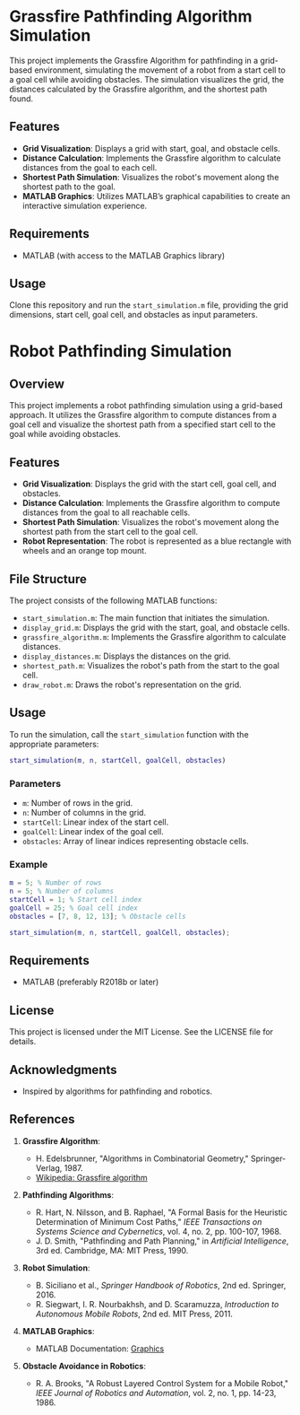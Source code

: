# Grassfire Pathfinding Algorithm Simulation

This project implements the Grassfire Algorithm for pathfinding in a grid-based environment, simulating the movement of a robot from a start cell to a goal cell while avoiding obstacles. The simulation visualizes the grid, the distances calculated by the Grassfire algorithm, and the shortest path found.

## Features

- **Grid Visualization**: Displays a grid with start, goal, and obstacle cells.
- **Distance Calculation**: Implements the Grassfire algorithm to calculate distances from the goal to each cell.
- **Shortest Path Simulation**: Visualizes the robot's movement along the shortest path to the goal.
- **MATLAB Graphics**: Utilizes MATLAB’s graphical capabilities to create an interactive simulation experience.

## Requirements

- MATLAB (with access to the MATLAB Graphics library)

## Usage

Clone this repository and run the `start_simulation.m` file, providing the grid dimensions, start cell, goal cell, and obstacles as input parameters.

# Robot Pathfinding Simulation

## Overview
This project implements a robot pathfinding simulation using a grid-based approach. It utilizes the Grassfire algorithm to compute distances from a goal cell and visualize the shortest path from a specified start cell to the goal while avoiding obstacles.

## Features
- **Grid Visualization**: Displays the grid with the start cell, goal cell, and obstacles.
- **Distance Calculation**: Implements the Grassfire algorithm to compute distances from the goal to all reachable cells.
- **Shortest Path Simulation**: Visualizes the robot's movement along the shortest path from the start cell to the goal cell.
- **Robot Representation**: The robot is represented as a blue rectangle with wheels and an orange top mount.

## File Structure
The project consists of the following MATLAB functions:
- `start_simulation.m`: The main function that initiates the simulation.
- `display_grid.m`: Displays the grid with the start, goal, and obstacle cells.
- `grassfire_algorithm.m`: Implements the Grassfire algorithm to calculate distances.
- `display_distances.m`: Displays the distances on the grid.
- `shortest_path.m`: Visualizes the robot's path from the start to the goal cell.
- `draw_robot.m`: Draws the robot's representation on the grid.

## Usage
To run the simulation, call the `start_simulation` function with the appropriate parameters:

```matlab
start_simulation(m, n, startCell, goalCell, obstacles)
```

### Parameters
- `m`: Number of rows in the grid.
- `n`: Number of columns in the grid.
- `startCell`: Linear index of the start cell.
- `goalCell`: Linear index of the goal cell.
- `obstacles`: Array of linear indices representing obstacle cells.

### Example
```matlab
m = 5; % Number of rows
n = 5; % Number of columns
startCell = 1; % Start cell index
goalCell = 25; % Goal cell index
obstacles = [7, 8, 12, 13]; % Obstacle cells

start_simulation(m, n, startCell, goalCell, obstacles);
```

## Requirements
- MATLAB (preferably R2018b or later)

## License
This project is licensed under the MIT License. See the LICENSE file for details.

## Acknowledgments
- Inspired by algorithms for pathfinding and robotics.

## References

1. **Grassfire Algorithm**:
   - H. Edelsbrunner, "Algorithms in Combinatorial Geometry," Springer-Verlag, 1987.
   - [Wikipedia: Grassfire algorithm](https://en.wikipedia.org/wiki/Grassfire_transform)

2. **Pathfinding Algorithms**:
   - R. Hart, N. Nilsson, and B. Raphael, "A Formal Basis for the Heuristic Determination of Minimum Cost Paths," *IEEE Transactions on Systems Science and Cybernetics*, vol. 4, no. 2, pp. 100-107, 1968.
   - J. D. Smith, "Pathfinding and Path Planning," in *Artificial Intelligence*, 3rd ed. Cambridge, MA: MIT Press, 1990.

3. **Robot Simulation**:
   - B. Siciliano et al., *Springer Handbook of Robotics*, 2nd ed. Springer, 2016.
   - R. Siegwart, I. R. Nourbakhsh, and D. Scaramuzza, *Introduction to Autonomous Mobile Robots*, 2nd ed. MIT Press, 2011.

4. **MATLAB Graphics**:
   - MATLAB Documentation: [Graphics](https://www.mathworks.com/help/matlab/graphics.html)

5. **Obstacle Avoidance in Robotics**:
   - R. A. Brooks, "A Robust Layered Control System for a Mobile Robot," *IEEE Journal of Robotics and Automation*, vol. 2, no. 1, pp. 14-23, 1986.
